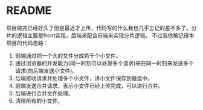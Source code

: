 # README
项目做完已经好久了但是最近才上传，代码写的什么我也几乎忘记的差不多了。分片的逻辑主要是front实现，后端来配合前端来实现分片逻辑。
不过我依稀记得本项目的代码思路：
1. 前端通过把一个大的文件分成若干个小文件。
2. 通过浏览器的并发能力(同一时刻可以处理多个请求)来在同一时刻来发送多个请求(向后端发送小文件)。
3. 后端接收请求并处理多个小文件，讲小文件保存到磁盘中。
4. 前端发送合并请求，表示小文件已经上传完成，可以进行合并。
5. 后端进行合并文件处理。
6. 清理所有的小文件。

